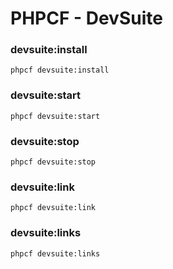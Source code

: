 # PHPCF - DevSuite
### devsuite:install

`phpcf devsuite:install`


### devsuite:start

`phpcf devsuite:start`

### devsuite:stop

`phpcf devsuite:stop`

### devsuite:link

`phpcf devsuite:link`


### devsuite:links

`phpcf devsuite:links`
